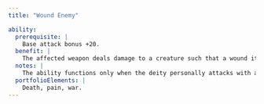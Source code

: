 ```yaml
---
title: "Wound Enemy"

ability:
  prerequisite: |
    Base attack bonus +20.
  benefit: |
    The affected weapon deals damage to a creature such that a wound it causes deals 1d6 points of damage per round thereafter in addition to the normal damage from the weapon. Multiple wounds from the weapon result in cumulative bleeding loss (two wounds for 2d6 points of damage per round, and so on). The bleeding can only be stopped by a successful _heal_ check (DC 15 + the deity's rank) or the application of any _cure_ spell or other healing spell _(heal, healing circle,_ and so on).
  notes: |
    The ability functions only when the deity personally attacks with a physical weapon. The ability works with a ranged weapon, but not if someone else uses the weapon. The deity can apply to the ability to any weapon or natural weapon, but not to a spell, spell-like ability, supernatural ability, or divine ability. A deity can have this ability multiple times, and its effects stack.
  portfolioElements: |
    Death, pain, war.
---
```

